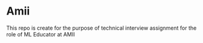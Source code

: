 # Amii
This repo is create for the purpose of technical interview assignment for the role of ML Educator at AMII
